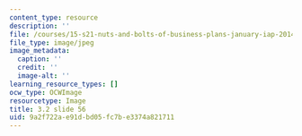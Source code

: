 ```yaml
---
content_type: resource
description: ''
file: /courses/15-s21-nuts-and-bolts-of-business-plans-january-iap-2014/9a2f722ae91dbd05fc7be3374a821711_Slide56.JPG
file_type: image/jpeg
image_metadata:
  caption: ''
  credit: ''
  image-alt: ''
learning_resource_types: []
ocw_type: OCWImage
resourcetype: Image
title: 3.2 slide 56
uid: 9a2f722a-e91d-bd05-fc7b-e3374a821711
---
```

